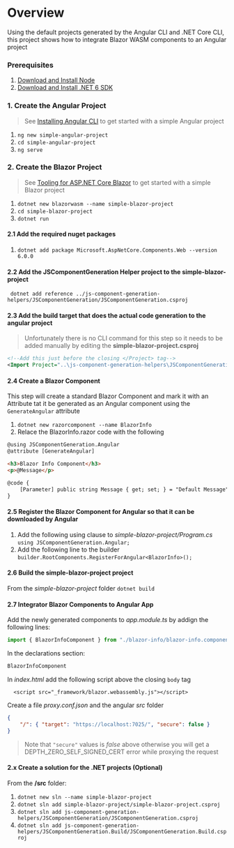 # Overview

Using the default projects generated by the Angular CLI and .NET Core CLI, this project shows how to integrate Blazor WASM components to an Angular project

### Prerequisites
1. [Download and Install Node](https://nodejs.org/en/download/)
2. [Download and Install .NET 6 SDK](https://dotnet.microsoft.com/en-us/download/dotnet/6.0)


### 1. Create the Angular Project
> See [Installing Angular CLI](https://angular.io/cli) to get started with a simple Angular project

1. ```ng new simple-angular-project```
1. ```cd simple-angular-project```
1. ```ng serve```


### 2. Create the Blazor Project
> See [Tooling for ASP.NET Core Blazor](https://docs.microsoft.com/en-us/aspnet/core/blazor/tooling?view=aspnetcore-6.0&pivots=macos) to get started with a simple Blazor project
1. ```dotnet new blazorwasm --name simple-blazor-project```
1. ```cd simple-blazor-project```
1. ```dotnet run```

#### 2.1 Add the required nuget packages
1. ```dotnet add package Microsoft.AspNetCore.Components.Web --version 6.0.0```

#### 2.2 Add the JSComponentGeneration Helper project to the simple-blazor-project
``` dotnet add reference ../js-component-generation-helpers/JSComponentGeneration/JSComponentGeneration.csproj```

#### 2.3 Add the build target that does the actual code generation to the angular project
> Unfortunately there is no CLI command for this step so it needs to be added manually by editing the **simple-blazor-project.csproj**
```xml
<!--Add this just before the closing </Project> tag-->
<Import Project="..\js-component-generation-helpers\JSComponentGeneration.Build\build\netstandard2.0\JSComponentGeneration.build.targets" />
```

#### 2.4 Create a Blazor Component
This step will create a standard Blazor Component and mark it with an Attribute tat it be generated as an Angular component using the `GenerateAngular` attribute
1. ```dotnet new razorcomponent --name BlazorInfo```
1. Relace the BlazorInfo.razor code with the following
```html
@using JSComponentGeneration.Angular
@attribute [GenerateAngular]

<h3>Blazor Info Component</h3>
<p>@Message</p>

@code {
    [Parameter] public string Message { get; set; } = "Default Message";
}
```

#### 2.5 Register the Blazor Component for Angular so that it can be downloaded by Angular
1. Add the following using clause to _simple-blazor-project/Program.cs_ ```using JSComponentGeneration.Angular;```
1. Add the following line to the builder ```builder.RootComponents.RegisterForAngular<BlazorInfo>();```


#### 2.6 Build the simple-blazor-project project 
From the _simple-blazor-project_ folder
```dotnet build```

#### 2.7 Integrator Blazor Components to Angular App
Add the newly generated components to _app.module.ts_ by addign the following lines:
```typescript
import { BlazorInfoComponent } from "./blazor-info/blazor-info.component";
```
In the declarations section:
```typescript
BlazorInfoComponent
```
In _index.html_ add the following script above the closing `body` tag
```javscript
  <script src="_framework/blazor.webassembly.js"></script>
```
Create a file _proxy.conf.json_ and  the angular _src_ folder
```json
{
    "/": { "target": "https://localhost:7025/", "secure": false }
}
```
> Note that `"secure"` values is _false_ above otherwise you will get a  DEPTH_ZERO_SELF_SIGNED_CERT error while proxying the request

#### 2.x Create a solution for the .NET projects (Optional)
From the **/src** folder:
1. ```dotnet new sln --name simple-blazor-project```
1. ```dotnet sln add simple-blazor-project/simple-blazor-project.csproj```
1. ```dotnet sln add js-component-generation-helpers/JSComponentGeneration/JSComponentGeneration.csproj```
1. ```dotnet sln add js-component-generation-helpers/JSComponentGeneration.Build/JSComponentGeneration.Build.csproj```

